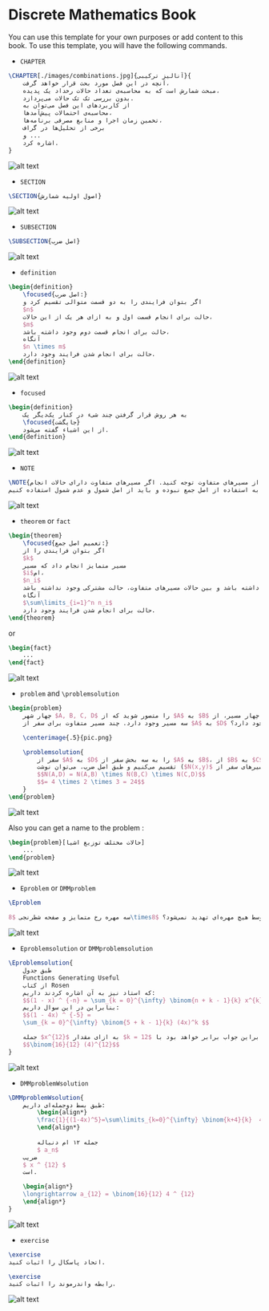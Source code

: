 # Discrete Mathematics Book

You can use this template for your own purposes or add content to this book. To use this template, you will have the following commands.

<!-- ----------------------------------------------------------------------- -->

* `CHAPTER`

```latex
\CHAPTER[./images/combinations.jpg]{آنالیز ترکیبی}{
    آنچه در این فصل مورد بحث قرار خواهد گرفت،
    مبحث شمارش است که به محاسبه‌ی تعداد حالات رخداد یک پدیده،
    بدون بررسی تک تک حالات می‌پردازد.
    از کاربردهای این فصل می‌توان به
    محاسبه‌ی احتمالات پیش‌آمد‌ها،
    تخمین زمان اجرا و منابع مصرفی برنامه‌ها،
    برخی از تحلیل‌ها در گراف
    و ...
    اشاره کرد.
}
```

![alt text](./ReadmeContents/chapter_pic.png)

<!-- ----------------------------------------------------------------------- -->

* `SECTION`

```latex
\SECTION{اصول اولیه شمارش}
```

![alt text](./ReadmeContents/section_pic.png)

<!-- ----------------------------------------------------------------------- -->

* `SUBSECTION`

```latex
\SUBSECTION{اصل ضرب}
```

![alt text](./ReadmeContents/subsection_pic.png)

<!-- ----------------------------------------------------------------------- -->

* `definition`

```latex
\begin{definition}
    \focused{اصل ضرب:}
    اگر بتوان فرایندی را به دو قسمت متوالی تقسیم کرد و
    $n$
    حالت برای انجام قسمت اول و به ازای هر یک از این حالات،
    $m$
    حالت برای انجام قسمت دوم وجود داشته باشد،
    آنگاه
    $n \times m$
    حالت برای انجام شدن فرایند وجود دارد.
\end{definition}
```

![alt text](./ReadmeContents/definition_pic.png)

<!-- ----------------------------------------------------------------------- -->

* `focused`

```latex
\begin{definition}
    به هر روش قرار گرفتن چند شیء در کنار یک‌دیگر یک 
    \focused{جایگشت}
    از این اشیاء گفته می‌شود.
\end{definition}
```

![alt text](./ReadmeContents/focused_pic.png)

<!-- ----------------------------------------------------------------------- -->

* `NOTE`

```latex
\NOTE{به الزام استقلال حالات انجام کار از مسیر‌های متفاوت توجه کنید. اگر مسیر‌های متفاوت دارای حالات انجام
مشترک باشند، دیگر مجاز به استفاده از اصل جمع نبوده و باید از اصل شمول و عدم شمول استفاده کنیم.}
```

![alt text](./ReadmeContents/note_pic.png)

<!-- ----------------------------------------------------------------------- -->

* `theorem` or `fact`

```latex
\begin{theorem}
    \focused{تعمیم اصل جمع:}
    اگر بتوان فرایندی را از 
    $k$
    مسیر متمایز انجام داد که مسیر 
    $i$ام،
    $n_i$
    حالت برای انجام شدن داشته باشد و بین حالات مسیر‌های متفاوت، حالت مشترکی وجود نداشته باشد،
    آنگاه
    $\sum\limits_{i=1}^n n_i$
    حالت برای انجام شدن فرایند وجود دارد.
\end{theorem}
```

or

```latex
\begin{fact}
    ...
\end{fact}
```

![alt text](./ReadmeContents/theorem_pic.png)

<!-- ----------------------------------------------------------------------- -->

* `problem` and `\problemsolution`

```latex
\begin{problem}
    چهار شهر $A, B, C, D$ را متصور شوید که از $A$ به $B$ چهار مسیر، از $B$ به $C$ دو مسیر و از $C$ به $D$
    سه مسیر وجود دارد. چند مسیر متفاوت برای سفر از $A$ به $D$ وجود دارد؟

    \centerimage{.5}{pic.png}

    \problemsolution{
        سفر از $A$ به $D$ را به سه بخش سفر از $A$ به $B$، از $B$ به $C$ و از $C$ به $D$
        تقسیم می‌کنیم و طبق اصل ضرب، می‌توان نوشت ($N(x,y)$ را تعداد مسیر‌های سفر از $x$ به $y$ درنظر بگیرید):
        $$N(A,D) = N(A,B) \times N(B,C) \times N(C,D)$$
        $$= 4 \times 2 \times 3 = 24$$
    }
\end{problem}
```

![alt text](./ReadmeContents/problem_pic.png)

Also you can get a name to the problem :

```latex
\begin{problem}[حالات مختلف توزیع اشیا]
    ...
\end{problem}
```

![alt text](./ReadmeContents/namedproblem_pic.png)

<!-- ----------------------------------------------------------------------- -->

* `Eproblem` or `DMMproblem`

```latex
\Eproblem

سه مهره رخ متمایز و صفحه شطرنجی $8\times8$ داریم. به چند روش می‌توان این سه مهره را در سه خانه از این صفحه قرار داد به طوری که حداقل یک مهره وجود داشته باشد که توسط هیچ مهره‌ای تهدید نمی‌شود؟

```

![alt text](./ReadmeContents/Eproblem_pic.png)

<!-- ----------------------------------------------------------------------- -->

* `Eproblemsolution` or `DMMproblemsolution`

```latex
\Eproblemsolution{
    طبق جدول
    Functions Generating Useful
    از کتاب Rosen
    که استاد نیز به آن اشاره کردند داریم:
    $$(1 - x) ^ {-n} = \sum_{k = 0}^{\infty} \binom{n + k - 1}{k} x^{k} $$
    بنابراین در این سوال داریم:
    $$(1 - 4x) ^ {-5} =
    \sum_{k = 0}^{\infty} \binom{5 + k - 1}{k} (4x)^k $$

    جمله $x^{12}$ به ازای مقدار $k = 12$ ساخته می‌شود. بنابراین جواب برابر خواهد بود با: 
    $$\binom{16}{12} (4)^{12}$$
}

```

![alt text](./ReadmeContents/Eproblemsolution_pic.png)

<!-- ----------------------------------------------------------------------- -->

* `DMMproblemWsolution`

```latex
\DMMproblemWsolution{
    طبق بسط دوجمله‌ای داریم:    
        \begin{align*}
        \frac{1}{(1-4x)^5}=\sum\limits_{k=0}^{\infty} \binom{k+4}{k}  4 ^ k  x^ k              
        \end{align*}
        
        جمله ۱۲ ام دنباله 
        $ a_n$
    ضریب 
    $ x ^ {12} $
    است.

    \begin{align*}
    \longrightarrow a_{12} = \binom{16}{12} 4 ^ {12}
    \end{align*}
}

```

![alt text](./ReadmeContents/EproblemWsolution_pic.png)

<!-- ----------------------------------------------------------------------- -->

* `exercise`

```latex
\exercise
اتحاد پاسکال را اثبات کنید.

\exercise
رابطه واندرموند را اثبات کنید.
```

![alt text](./ReadmeContents/exercise_pic.png)


